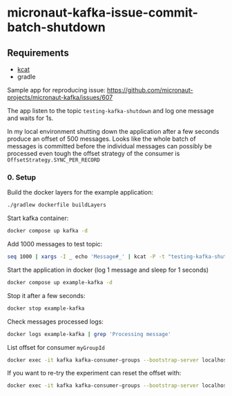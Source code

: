 # micronaut-kafka-issue-commit-batch-shutdown

## Requirements

- [kcat](https://docs.confluent.io/platform/current/app-development/kafkacat-usage.html)
- gradle

Sample app for reproducing issue: https://github.com/micronaut-projects/micronaut-kafka/issues/607

The app listen to the topic `testing-kafka-shutdown` and log one message and waits for 1s.

In my local environment shutting down the application after a few seconds produce an offset
of 500 messages. Looks like the whole batch of messages is committed before the individual
messages can possibly be processed even tough the offset strategy of the consumer
is `OffsetStrategy.SYNC_PER_RECORD`

### 0. Setup

Build the docker layers for the example application:

```bash
./gradlew dockerfile buildLayers
```

Start kafka container:

```bash
docker compose up kafka -d
```

Add 1000 messages to test topic:

```bash
seq 1000 | xargs -I _ echo 'Message#_' | kcat -P -t "testing-kafka-shutdown" -b localhost:29092   
```

Start the application in docker (log 1 message and sleep for 1 seconds)

```bash
docker compose up example-kafka -d 
```

Stop it after a few seconds:

```bash
docker stop example-kafka
```

Check messages processed logs:

```bash
docker logs example-kafka | grep 'Processing message'
```

List offset for consumer `myGroupId`

```bash
docker exec -it kafka kafka-consumer-groups --bootstrap-server localhost:9092 --group myGroupId --describe
```

If you want to re-try the experiment can reset the offset with:

```bash
docker exec -it kafka kafka-consumer-groups --bootstrap-server localhost:9092 --group myGroupId --reset-offsets --to-earliest --topic testing-kafka-shutdown --execute
```